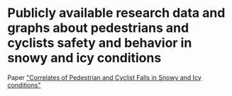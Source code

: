 # Publicly available research data and graphs about pedestrians and cyclists safety and behavior in snowy and icy conditions

Paper ["Correlates of Pedestrian and Cyclist Falls in Snowy and Icy conditions"](paper_correlates.md) 
